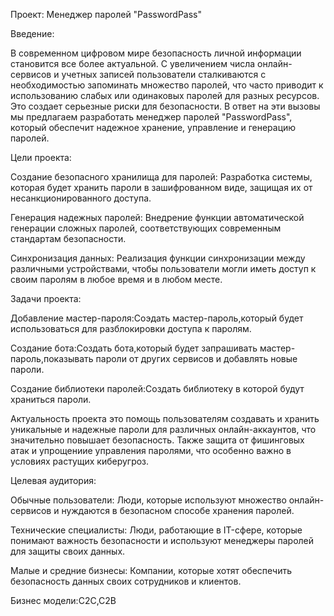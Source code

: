 Проект: Менеджер паролей "PasswordPass"

Введение:

В современном цифровом мире безопасность личной информации становится все более актуальной. С увеличением числа онлайн-сервисов и учетных записей пользователи сталкиваются с необходимостью запоминать множество паролей, что часто приводит к использованию слабых или одинаковых паролей для разных ресурсов. Это создает серьезные риски для безопасности. В ответ на эти вызовы мы предлагаем разработать менеджер паролей "PasswordPass", который обеспечит надежное хранение, управление и генерацию паролей.

Цели проекта:

Создание безопасного хранилища для паролей: Разработка системы, которая будет хранить пароли в зашифрованном виде, защищая их от несанкционированного доступа.

Генерация надежных паролей: Внедрение функции автоматической генерации сложных паролей, соответствующих современным стандартам безопасности.

Синхронизация данных: Реализация функции синхронизации между различными устройствами, чтобы пользователи могли иметь доступ к своим паролям в любое время и в любом месте.

Задачи проекта:

Добавление мастер-пароля:Соэдать мастер-пароль,который будет использоваться для разблокировки доступа к паролям.

Создание бота:Создать бота,который будет запрашивать мастер-пароль,показывать пароли от других сервисов и 
добавлять новые пароли.

Создание библиотеки паролей:Создать библиотеку в которой будут храниться пароли.

Актуальность проекта это помощь пользователям создавать и хранить уникальные и надежные пароли для различных онлайн-аккаунтов, что значительно повышает безопасность. Также защита от фишинговых атак и упрощениие управления паролями, что особенно важно в условиях растущих киберугроз.

Целевая аудитория:

Обычные пользователи: Люди, которые используют множество онлайн-сервисов и нуждаются в безопасном способе хранения паролей.

Технические специалисты: Люди, работающие в IT-сфере, которые понимают важность безопасности и используют менеджеры паролей для защиты своих данных.

Малые и средние бизнесы: Компании, которые хотят обеспечить безопасность данных своих сотрудников и клиентов.

Бизнес модели:C2C,C2B
